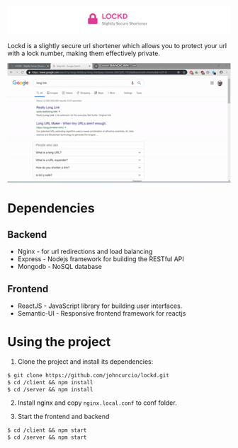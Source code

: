 ![LOCKD](_docs/logo.png)

Lockd is a slightly secure url shortener which allows you to protect your url with a lock number, making them effectively private. 

![demo-gif](_docs/demo.gif)

# Dependencies

## Backend

* Nginx - for url redirections and load balancing
* Express - Nodejs framework for building the RESTful API
* Mongodb - NoSQL database

## Frontend

* ReactJS - JavaScript library for building user interfaces.
* Semantic-UI - Responsive frontend framework for reactjs

# Using the project

1. Clone the project and install its dependencies:

```
$ git clone https://github.com/johncurcio/lockd.git
$ cd /client && npm install
$ cd /server && npm install
```

2. Install nginx and copy ``nginx.local.conf`` to conf folder.

3. Start the frontend and backend

```
$ cd /client && npm start
$ cd /server && npm start
```
